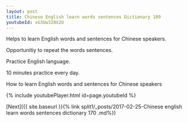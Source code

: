 ```yaml
---
layout: post
title: Chinese English learn words sentences Dictionary 109 
youtubeId: xG3Uw320X2U
---
```

 
 
Helps to learn English words and sentences for Chinese speakers.

Opportunitiy to repeat the words sentences. 

Practice English language. 
 
10 minutes practice every day. 
 
How to learn English words and sentences for Chinese speakers 
 
{% include youtubePlayer.html id=page.youtubeId %}
 
 
[Next]({{ site.baseurl }}{% link  split1/_posts/2017-02-25-Chinese english learn words sentences dictionary 170 .md%})
 
